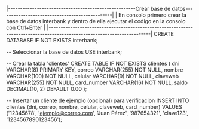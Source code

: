 |-----------------------------------------------------Crear base de datos--- --------------------------------------------|
|  En consolo primero crear la base de datos interbank y dentro de ella ejecutar el codigo en la consolo con Ctrl+Enter  |
|------------------------------------------------------------------------------------------------------------------------|
CREATE DATABASE IF NOT EXISTS interbank;

-- Seleccionar la base de datos
USE interbank;

-- Crear la tabla 'clientes'
CREATE TABLE IF NOT EXISTS clientes (
    dni VARCHAR(8) PRIMARY KEY,
    correo VARCHAR(255) NOT NULL,
    nombre VARCHAR(100) NOT NULL,
    celular VARCHAR(9) NOT NULL,
    claveweb VARCHAR(255) NOT NULL,
    card_number VARCHAR(16) NOT NULL,
    saldo DECIMAL(10, 2) DEFAULT 0.00
);

-- Insertar un cliente de ejemplo (opcional) para verificacion
INSERT INTO clientes (dni, correo, nombre, celular, claveweb, card_number) 
VALUES ('12345678', 'ejemplo@correo.com', 'Juan Pérez', '987654321', 'clave123', '1234567890123456');

